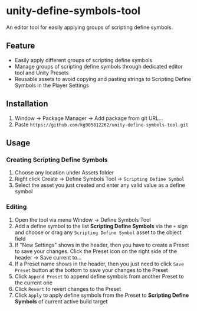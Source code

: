 # unity-define-symbols-tool
An editor tool for easily applying groups of scripting define symbols.

## Feature
- Easily apply different groups of scripting define symbols
- Manage groups of scripting define symbols through dedicated editor tool and Unity Presets
- Reusable assets to avoid copying and pasting strings to Scripting Define Symbols in the Player Settings

## Installation
1. Window -> Package Manager -> Add package from git URL...
2. Paste `https://github.com/kg905812262/unity-define-symbols-tool.git`

## Usage
### Creating Scripting Define Symbols
1. Choose any location under Assets folder
2. Right click Create -> Define Symbols Tool -> `Scripting Define Symbol`
3. Select the asset you just created and enter any valid value as a define symbol
### Editing
1. Open the tool via menu Window -> Define Symbols Tool
2. Add a define symbol to the list **Scripting Define Symbols** via the `+` sign and choose or drag any `Scripting Define Symbol` asset to the object field
3. If "New Settings" shows in the header, then you have to create a Preset to save your changes. Click the Preset icon on the right side of the header -> Save current to...
4. If a Preset name shows in the header, then you just need to click `Save Preset` button at the bottom to save your changes to the Preset
5. Click `Append Preset` to append define symbols from another Preset to the current one
6. Click `Revert` to revert changes to the Preset
7. Click `Apply` to apply define symbols from the Preset to **Scripting Define Symbols** of current active build target

